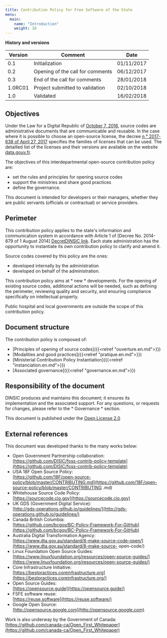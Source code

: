 ```yaml
---
title: Contribution Policy for Free Software of the State
menu: 
  main:
    name: "Introduction"
    weight: 10
---
```


__History and versions__

| Version | Comment                          | Date       |
|---------|----------------------------------|------------|
| 0.1     | Initialization                   | 01/11/2017 |
| 0.2     | Opening of the call for comments | 06/12/2017 |
| 0.3     | End of the call for comments     | 28/01/2018 |
| 1.0RC01 | Project submitted to validation  | 02/10/2018 |
| 1.0     | Validated                        | 16/02/2018 |

## Objectives

Under the Law for a Digital Republic of [October 7, 2016][LoiRepNum link], source codes are administrative documents
that are communicable and reusable. In the case where it is possible to choose an open-source license, the decree
[n ° 2017-638 of April 27, 2017][DecretLicences link] specifies the families of licenses that can be used. The detailled list
of the licenses and their versions are available on the website [data.gouv.fr][Licenses link].

The objectives of this interdepartmental open-source contribution policy are:

 * set the rules and principles for opening source codes
 * support the ministries and share good practices
 * define the governance.

This document is intended for developers or their managers, whether they are public servants (officials
or contractual) or service providers.

## Perimeter

This contribution policy applies to the state's information and communication system
in accordance with Article 1 of [Decree No. 2014-879 of 1 August 2014] [DecretDINSIC link]. Each state administration
has the opportunity to instantiate its own contribution policy to clarify and amend it.

Source codes covered by this policy are the ones:

 * developed internally by the administration
 * developed on behalf of the administration.

This contribution policy aims at * new * developments. For the opening of existing source codes, additional actions will be needed,
such as defining the perimeter, reviewing quality and security, and ensuring compliance specifically on intellectual property.

Public hospital and local governments are outside the scope of this contribution policy.

## Document structure

The contribution policy is composed of:

 * [Principles of opening of source codes]({{<relref "ouverture.en.md">}})
 * [Modalities and good practices]({{<relref "pratique.en.md">}})
 * [Ministerial Contribution Policy Instantiation]({{<relref "instanciation.en.md">}})
 * [Associated governance]({{<relref "governance.en.md">}})

## Responsibility of the document

DINSIC produces and maintains this document; it ensures its implementation and the associated support. For any questions, or requests
for changes, please refer to the * Governance * section.

This document is published under the [Open License 2.0][LO link]

## External references

This document was developed thanks to the many works below:

 * Open Government Partnership collaboration:
 <br> [https://github.com/DISIC/foss-contrib-policy-template](https://github.com/DISIC/foss-contrib-policy-template)
 * USA 18F Open Source Policy:
 <br> [https://github.com/18F/open-source-policy/blob/master/CONTRIBUTING.md](https://github.com/18F/open-source-policy/blob/master/CONTRIBUTING .md)
 * Whitehouse Source Code Policy:
 <br> [https://sourcecode.cio.gov](https://sourcecode.cio.gov)
 * UK GDS (Government Digital Service):
 <br> [http://gds-operations.github.io/guidelines/](http://gds-operations.github.io/guidelines/)
 * Canada British Columbia:
 <br> [https://github.com/bcgov/BC-Policy-Framework-For-GitHub](https://github.com/bcgov/BC-Policy-Framework-For-GitHub)
 * Australia Digital Transformation Agency:
 <br> [https://www.dta.gov.au/standard/8-make-source-code-open/](https://www.dta.gov.au/standard/8-make-source- open-code/)
 * Linux Foundation Open Source Guides:
 <br> [https://www.linuxfoundation.org/resources/open-source-guides/](https://www.linuxfoundation.org/resources/open-source-guides/)
 * Core Infrastructure Initiative:
 <br> [https://bestpractices.coreinfrastructure.org](https://bestpractices.coreinfrastructure.org/)
 * Open Source Guides:
 <br> [https://opensource.guide](https://opensource.guide/)
 * FSFE software reuse:
 <br> [https://reuse.software](https://reuse.software/)
 * Google Open Source:
 <br> [http://opensource.google.com](http://opensource.google.com)

Work is also underway by the Government of Canada: [https://github.com/canada-ca/Open_First_Whitepaper](https://github.com/canada-ca/Open_First_Whitepaper)



[Logo LO]: https://www.etalab.gouv.fr/wp-content/uploads/2011/10/licence-ouverte-open-licence.gif
[LO link]: https://github.com/DISIC/politique-de-contribution-open-source/raw/master/LICENSE.pdf
[LoiRepNum link]: https://www.legifrance.gouv.fr/affichTexte.do;jsessionid=6E9C9BD1F4AAF6E6FD525E8FE902A615.tplgfr26s_2?cidTexte=JORFTEXT000033202746&categorieLien=id
[DecretDINSIC link]:  https://www.legifrance.gouv.fr/affichTexte.do;jsessionid=6E9C9BD1F4AAF6E6FD525E8FE902A615.tplgfr26s_2?cidTexte=JORFTEXT000029337021&idArticle=&dateTexte=20171101
[DecretLicences link]: https://www.legifrance.gouv.fr/affichTexte.do?cidTexte=JORFTEXT000034502557&categorieLien=id
[Licenses link]: https://www.data.gouv.fr/fr/licences
